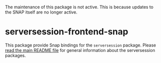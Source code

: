 The maintenance of this package is not active.
This is because updates to the SNAP itself are no longer active.

# serversession-frontend-snap

This package provide Snap bindings for the `serversession`
package.  Please
[read the main README file](https://github.com/yesodweb/serversession/blob/master/README.md)
for general information about the serversession packages.
